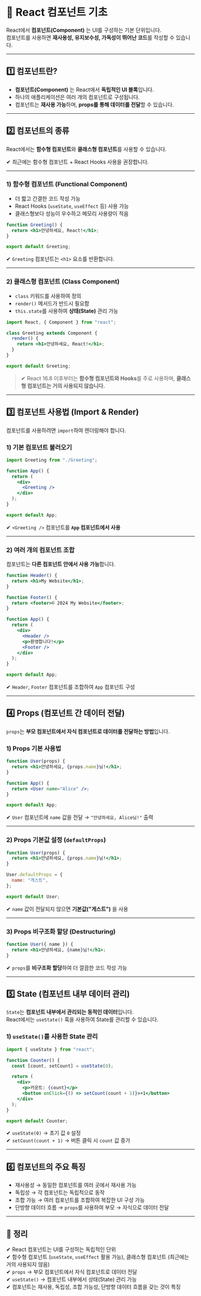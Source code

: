 # 📌 React 컴포넌트 기초

React에서 **컴포넌트(Component)** 는 UI를 구성하는 기본 단위입니다.  
컴포넌트를 사용하면 **재사용성, 유지보수성, 가독성이 뛰어난 코드**를 작성할 수 있습니다.

---

## 1️⃣ 컴포넌트란?
- **컴포넌트(Component)** 는 React에서 **독립적인 UI 블록**입니다.
- 하나의 애플리케이션은 여러 개의 컴포넌트로 구성됩니다.
- 컴포넌트는 **재사용 가능**하며, **props를 통해 데이터를 전달**할 수 있습니다.

---

## 2️⃣ 컴포넌트의 종류
React에서는 **함수형 컴포넌트**와 **클래스형 컴포넌트**를 사용할 수 있습니다.  

✔ 최근에는 함수형 컴포넌트 + React Hooks 사용을 권장합니다.

---

### 1) 함수형 컴포넌트 (Functional Component)
- 더 짧고 간결한 코드 작성 가능
- React Hooks (`useState`, `useEffect` 등) 사용 가능
- 클래스형보다 성능이 우수하고 메모리 사용량이 적음

```jsx
function Greeting() {
  return <h1>안녕하세요, React!</h1>;
}

export default Greeting;
```
✔ `Greeting` 컴포넌트는 `<h1>` 요소를 반환합니다.

---

### 2) 클래스형 컴포넌트 (Class Component)
- `class` 키워드를 사용하여 정의  
- `render()` 메서드가 반드시 필요함  
- `this.state`를 사용하여 **상태(State)** 관리 가능

```jsx
import React, { Component } from "react";

class Greeting extends Component {
  render() {
    return <h1>안녕하세요, React!</h1>;
  }
}

export default Greeting;
```

> ✔ React 16.8 이후부터는 **함수형 컴포넌트와 Hooks**를 주로 사용하며, **클래스형 컴포넌트는 거의 사용되지 않습니다.**

---

## 3️⃣ 컴포넌트 사용법 (Import & Render)
컴포넌트를 사용하려면 `import`하여 렌더링해야 합니다.

### 1) 기본 컴포넌트 불러오기
```jsx
import Greeting from "./Greeting";

function App() {
  return (
    <div>
      <Greeting />
    </div>
  );
}

export default App;
```
✔ `<Greeting />` 컴포넌트를 **`App` 컴포넌트에서 사용**

---

### 2) 여러 개의 컴포넌트 조합
컴포넌트는 **다른 컴포넌트 안에서 사용 가능**합니다.

```jsx
function Header() {
  return <h1>My Website</h1>;
}

function Footer() {
  return <footer>© 2024 My Website</footer>;
}

function App() {
  return (
    <div>
      <Header />
      <p>환영합니다!</p>
      <Footer />
    </div>
  );
}

export default App;
```

✔ `Header`, `Footer` 컴포넌트를 조합하여 `App` 컴포넌트 구성

---

## 4️⃣ Props (컴포넌트 간 데이터 전달)
`props`는 **부모 컴포넌트에서 자식 컴포넌트로 데이터를 전달하는 방법**입니다.

### 1) Props 기본 사용법
```jsx
function User(props) {
  return <h1>안녕하세요, {props.name}님!</h1>;
}

function App() {
  return <User name="Alice" />;
}

export default App;
```
✔ `User` 컴포넌트에 `name` 값을 전달 → `"안녕하세요, Alice님!"` 출력

---

### 2) Props 기본값 설정 (`defaultProps`)
```jsx
function User(props) {
  return <h1>안녕하세요, {props.name}님!</h1>;
}

User.defaultProps = {
  name: "게스트",
};

export default User;
```
✔ `name` 값이 전달되지 않으면 **기본값("게스트")** 을 사용

---

### 3) Props 비구조화 할당 (Destructuring)
```jsx
function User({ name }) {
  return <h1>안녕하세요, {name}님!</h1>;
}
```
✔ `props`를 **비구조화 할당**하여 더 깔끔한 코드 작성 가능

---

## 5️⃣ State (컴포넌트 내부 데이터 관리)
`State`는 **컴포넌트 내부에서 관리되는 동적인 데이터**입니다.  
React에서는 `useState()` 훅을 사용하여 State를 관리할 수 있습니다.

### 1) `useState()`를 사용한 State 관리
```jsx
import { useState } from "react";

function Counter() {
  const [count, setCount] = useState(0);

  return (
    <div>
      <p>카운트: {count}</p>
      <button onClick={() => setCount(count + 1)}>+1</button>
    </div>
  );
}

export default Counter;
```
✔ `useState(0)` → 초기 값 `0` 설정  
✔ `setCount(count + 1)` → 버튼 클릭 시 `count` 값 증가  

---

## 6️⃣ 컴포넌트의 주요 특징
- 재사용성 → 동일한 컴포넌트를 여러 곳에서 재사용 가능  
- 독립성 → 각 컴포넌트는 독립적으로 동작  
- 조합 가능 → 여러 컴포넌트를 조합하여 복잡한 UI 구성 가능  
- 단방향 데이터 흐름 → `props`를 사용하여 부모 → 자식으로 데이터 전달  

---

## 🎯 정리
✔ React 컴포넌트는 UI를 구성하는 독립적인 단위  
✔ 함수형 컴포넌트 (`useState`, `useEffect` 활용 가능), 클래스형 컴포넌트 (최근에는 거의 사용되지 않음)  
✔ `props` → 부모 컴포넌트에서 자식 컴포넌트로 데이터 전달  
✔ `useState()` → 컴포넌트 내부에서 상태(State) 관리 가능  
✔ 컴포넌트는 재사용, 독립성, 조합 가능성, 단방향 데이터 흐름을 갖는 것이 특징  
